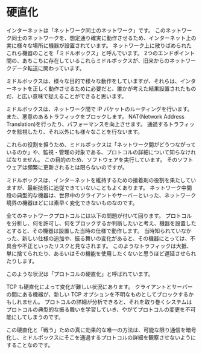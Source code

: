 # 硬直化

インターネットは「ネットワーク同士のネットワーク」です。
このネットワーク同士のネットワークを、想定通り確実に動作させるため、インターネット上の実に様々な場所に機器が設置されています。
ネットワーク上に散りばめられたこれら機器のことを「ミドルボックス」と呼んでいます。
2つのエンドポイント間の、あちこちに存在しているこれらミドルボックスが、旧来からのネットワークデータ転送に関わっています。

ミドルボックスは、様々な目的で様々な動作をしていますが、それらは、インターネットを正しく動作させるために必要だと、誰かが考えた結果設置されたものだ、と広い意味で捉えることができると思います。

ミドルボックスは、ネットワーク間で IP パケットのルーティングを行います。
また、悪意のあるトラフィックをブロックします。
NAT(Network Address Translation)を行ったり、パフォーマンスを向上させます。
通過するトラフィックを監視したり、それ以外にも様々なことを行ないます。

これらの役割を担うため、ミドルボックスは「ネットワーク間がどうつながっているのか」や、監視・管理の対象である、プロトコルの詳細について知らなければなりません。
この目的のため、ソフトウェアを実行しています。
そのソフトウェアは頻繁に更新されるとは限らないのですが。

ミドルボックスは、インターネットを維持するための接着剤の役割を果たしていますが、最新技術に追従できていないこともよくあります。
ネットワーク中間段の典型的な機器は、世界中のクライアントやサーバーといった、ネットワーク境界の機器ほどには素早く変化できないものなのです。

全てのネットワークプロトコルには以下の問題が付いて回ります。
プロトコルを分析し、何を許可し、何をブロックするか判断したいと考え、機器を設置したとすると、その機器は設置した当時の仕様で動作します。
当時知られていなかった、新しい仕様の追加や、振る舞いの変化があると、その機器にとっては、不具合や不正といったリスクと見なされます。
このようなトラフィックは大抵、単に捨てられたり、あるいはその機能を使用したくないと思うほど遅延させられたりします。

このような状況は「プロトコルの硬直化」と呼ばれています。

TCP も硬直化によって変化が難しい状況にあります。
クライアントとサーバーの間にある機器が、新しい TCP オプションを不明なものとしてブロックするかもしれません。
プロトコルの詳細が分析できると、それを取り巻くシステムはプロトコルの典型的な振る舞いを学習していき、やがてプロトコルの変更を不可能にしてしまうのです。

この硬直化と「戦う」ための真に効果的な唯一の方法は、可能な限り通信を暗号化し、ミドルボックスにそこを通過するプロトコルの詳細を観察させないようにすることなのです。
